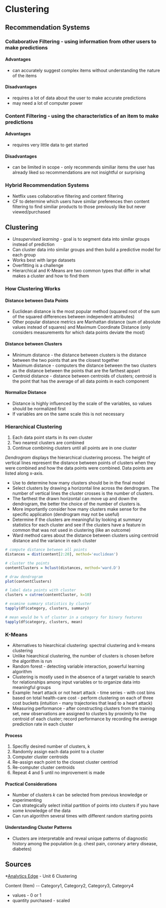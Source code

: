 # Clustering

## Recommendation Systems

### Collaborative Filtering - using information from other users to make predictions

#### Advantages
* can accurately suggest complex items without understanding the nature of the items

#### Disadvantages 
* requires a lot of data about the user to make accurate predictions
* may need a lot of computer power

### Content Filtering - using the characteristics of an item to make predictions

#### Advantages
* requires very little data to get started

#### Disadvantages 
* can be limited in scope - only recommends similiar items the user has already liked so recommendations are not insightful or surprising

### Hybrid Recommendation Systems
* Netflix uses collaborative filtering and content filtering
* CF to determine which users have similar preferences then content filtering to find similiar products to those previously like but never viewed/purchased

## Clustering
* _Unsupervised learning_ - goal is to segment data into similar groups instead of prediction
* Can cluster data into similar groups and then build a predictive model for each group
* Works best with large datasets
* Overfitting is a challenge
* Hierarchical and K-Means are two common types that differ in what makes a cluster and how to find them
### How Clustering Works
#### Distance between Data Points
* Euclidean distance is the most popular method (squared root of the sum of the squared differences between independent attributes)
* Other popular distance metrics are Manhattan distance (sum of absolute values instead of squares) and Maximum Coordinate Distance (only considers measurements for which data points deviate the most)
#### Distance between Clusters 
* Minimum distance - the distance between clusters is the distance between the two points that are the closest together
* Maximum distance - computers the distance between the two clusters as the distance between the points that are the farthest appart
* Centroid distance - distance between centroids of clusters; centroid is the point that has the average of all data points in each component

#### Normalize Distance
* Distance is highly influenced by the scale of the variables, so values should be normalized first
* If variables are on the same scale this is not necessary

### Hierarchical Clustering
1. Each data point starts in its own cluster
2. Two nearest clusters are combined
3. Continue combining clusters until all points are in one cluster

_Dendrogram_ displays the hierarchical clustering process. The height of vertical lines represent the distance between points of clusters when they were combined and how the data points were combined. Data points are listed along x-axis. 
* Use to determine how many clusters should be in the final model
* Select clusters by drawing a horizontal line across the dendrogram. The number of vertical lines the cluster crosses is the number of clusters.
* The farthest the drawn horizontal can move up and down the dendrogram, the better the choice of the number of clusters is. 
* More importantly consider how many clusters make sense for the specific application (dendrogram may not be useful)
* Determine if the clusters are meaningful by looking at summary statistics for each cluster and see if the clusters have a feature in common that was not used in clustering (like an outcome)
* Ward method cares about the distance between clusters using centroid distance and the variance in each cluster

```R
# compute distance between all points
distances = dist(content[2:20], method='euclidean')

# cluster the points
contentClusters = hclust(distances, method='ward.D')

# draw dendrogram
plot(contentClusters)

# label data points with cluster
clusters = cutree(contentCluster, k=10)

# examine summary statistics by cluster
tapply(df$category, clusters, summary) 

# mean would be % of cluster in a category for binary features
tapply(df$category, clusters, mean) 
```
### K-Means
* Alternatives to hiearchical clustering: spectral clustering and k-means clustering
* Unlike hiearchical clustering, the number of clusters is chosen before the algorithm is run
* Random forest - detecting variable interaction, powerful learning algorithm
* Clustering is mostly used in the absence of a target variable to search for relationships among input variables or to organize data into meaningful groups
* Example: heart attack or not heart attack - time series - with cost bins based on total health-care cost - perform clustering on each of three cost buckets (intuition - many trajectories that lead to a heart attack)
* Measuring performance - after constructing clusters from the training set, new observations are assigned to clusters by proximity to the centroid of each cluster; record performance by recording the average prediction rate in each cluster

#### Process
1. Specifiy desired number of clusters, k
2. Randomly assign each data point to a cluster
3. Computer cluster centroids
4. Re-assign each point to the closest cluster centriod
5. Re-computer cluster centroids
6. Repeat 4 and 5 until no improvement is made

#### Practical Considerations
* Number of clusters _k_ can be selected from previous knowledge or experimenting
* Can strategically select initial partition of points into clusters if you have some knowledge of the data
* Can run algorithm several times with different random starting points

#### Understanding Cluster Patterns
* Clusters are interpretable and reveal unique patterns of diagnostic history among the population (e.g. chest pain, coronary artery disease, diabetes)
 
## Sources
*[Analytics Edge](https://www.edx.org/course/analytics-edge-mitx-15-071x-3) - Unit 6 Clustering

Content (Item) -- Category1, Category2, Category3, Category4
* values - 0 or 1
* quantity purchased - scaled
